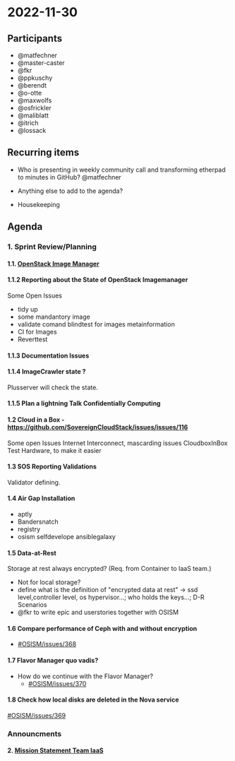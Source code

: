 # 2022-11-30

## Participants

* @matfechner
* @master-caster
* @fkr
* @ppkuschy
* @berendt
* @o-otte
* @maxwolfs
* @osfrickler
* @maliblatt
* @itrich
* @lossack

## Recurring items

* Who is presenting in weekly community call and transforming etherpad
  to minutes in GitHub? @matfechner

* Anything else to add to the agenda?

* Housekeeping

## Agenda

### 1. Sprint Review/Planning

#### 1.1. [OpenStack Image Manager](https://github.com/SovereignCloudStack/issues/issues/168)

#### 1.1.2 Reporting about the State of OpenStack Imagemanager

 Some Open Issues

* tidy up
* some mandantory image
* validate comand blindtest for images metainformation
* CI for Images
* Reverttest

#### 1.1.3  Documentation Issues

#### 1.1.4  ImageCrawler state ?

  Plusserver will check the state.

#### 1.1.5 Plan a lightning Talk Confidentially Computing

#### 1.2   Cloud in a Box - <https://github.com/SovereignCloudStack/issues/issues/116>

  Some open Issues Internet Interconnect, mascarding issues
  CloudboxInBox Test Hardware, to make it  easier

#### 1.3   SOS Reporting Validations

  Validator defining.

#### 1.4   Air Gap Installation

* aptly
* Bandersnatch
* registry
* osism selfdevelope ansiblegalaxy

#### 1.5  Data-at-Rest

 Storage at rest always encrypted? (Req. from Container to IaaS team.)

* Not for local storage?
* define what is the definition of "encrypted data at rest" -> ssd level,controller level, os hypervisor...; who holds the keys...; D-R Scenarios
* @fkr to write epic and userstories together with OSISM

#### 1.6  Compare performance of Ceph with and without encryption

* [#OSISM/issues/368](https://github.com/osism/issues/issues/368)

#### 1.7 Flavor Manager quo vadis?

* How do we continue with the Flavor Manager?
  * [#OSISM/issues/370](https://github.com/osism/issues/issues/370)
  
#### 1.8 Check how local disks are deleted in the Nova service

 [#OSISM/issues/369](https://github.com/osism/issues/issues/369)

### Announcments

#### 2. [Mission Statement Team IaaS](https://github.com/SovereignCloudStack/website/pull/454#issuecomment-1323404422)
